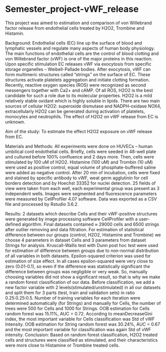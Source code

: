 # Semester_project-vWF_release

This project was aimed to estimation and comparison of von Willebrand factor release from endothelial cells treated by H2O2, Trombine and Histamin. 


Background: Endothelial cells (EC) line up the surface of blood and lymphatic vessels and regulate many aspects of human body physiology. The main functions of 
endothelial cells are the control of blood clotting and von Willebrand factor (vWF) is one of the major proteins in this reaction. Upon specific stimulation EC
releases vWF via exocytosis from specific storage organelles – Weibell-Pallade bodies. After exocytosis, vWF can form multimeric structures called “strings” on 
the surface of EC. These structures activate platelets aggregation and initiate clotting formation. Recently, reactive oxygen species (ROS) were recognized as 
second messengers together with Ca2+ and cAMP. Of all ROS, H2O2 is the best candidate for such a role due to its molecular properties. H2O2 is a mild relatively 
stable oxidant which is highly soluble in lipids. There are two main sources of cellular H2O2: superoxide dismutase and NADPH-oxidase NOX4, extracellularly H2O2 
can be generated during activation of platelets, monocytes and neutrophils. The effect of H2O2 on vWF release from EC is unknown.

Aim of the study: To estimate the effect H2O2 exposure on vWF release from EC.

Materials and Methods: All experiments were done on HUVECs – human umbilical cord endothelial cells. Briefly, cells were seeded in 48-well plate and cultured before
100% confluence and 2 days more. Then, cells were stimulated by 100 uM of H2O2. Histamine (100 uM) and Trombin (10 uM) were used as positive control, equal volume 
of phosphate-buffered saline were added as negative control. After 20 min of incubation, cells were fixed and stained by specific antibody to vWF, weat germ 
agglutinin for cell borders detection and by Hoechst 33352 for nuclei detection. 25 fields of view were taken from each well, each experimental group was present 
as 3 independent wells. Images were segmented and fluorescence parameters were measured by CellProfiler 4.07 software. Data was exported as a CSV file and 
processed by Rstudio 3.6.2. 


Results: 2 datasets which describe Cells and their vWF-positive structures were generated by image processing software CellProfiler with a user-defined algorithm. 
Final datasets contained ≈ 29000 cells and 6500 strings after outlier removing and data filtration. For estimation of statistical difference between our groups 
(control, H2O2, Histamine and Trombine) we choose 4 parameters in dataset Cells and 3 parameters from dataset Strings for analysis. Kruscall-Wallis test with Dunn 
post hoc test were used for estimation of difference between groups due to non-normal distribution of all variables in both datasets. Epsilon-squared criterion was 
used for estimation of size effect. In all cases epsilon-squared were very close to zero (0.01-0.1), so even if the difference was statistically significant the 
difference between groups was negligible or very weak. So, manually choosing variables did not show a significant result, so that is why we make a random forest 
classification of our data. Before classification, we add a new factor variable with 2 levels(stimulated/unstimulated) in all our datasets and split them for 3 
parts (test, train and validation sets) in ratio 0.25:0.25:0.5. Number of training variables for each iteration were determined automatically (for Strings) and 
manually for Cells, the number of trees were 500 for Cells and 1000 for Strings. OOB estimation for Cells random forest was 15.11%, AUC = 0.72. According to 
meanDecreaseGini index, the most important variable for Cells classification was Std of vWF Intensity.  OOB estimation for String random forest was 30.24%, 
AUC = 0.67 and the most important variable for classification was again Std of vWF intensity. 
Conclusion: Based on random forest classification, H2O2 treated cells and structures were classified as stimulated, and their characteristics were more close to 
Histamine or Trombine treated cells.


